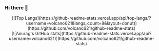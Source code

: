 ### Hi there 👋

<!--
**volcano621/volcano621** is a ✨ _special_ ✨ repository because its `README.md` (this file) appears on your GitHub profile.

Here are some ideas to get you started:

- 🔭 I’m currently working on ...
- 🌱 I’m currently learning ...
- 👯 I’m looking to collaborate on ...
- 🤔 I’m looking for help with ...
- 💬 Ask me about ...
- 📫 How to reach me: ...
- 😄 Pronouns: ...
- ⚡ Fun fact: ...
-->

<div align="center">
  [![Top Langs](https://github-readme-stats.vercel.app/api/top-langs/?username=volcano621&langs_count=8&layout=donut)](https://github.com/volcano621/github-readme-stats)
</div>

<div align="center">
  [![Anurag's GitHub stats](https://github-readme-stats.vercel.app/api?username=volcano621)](https://github.com/volcano621/github-readme-stats)
</div>

